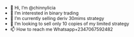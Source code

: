 - 👋 Hi, I’m @chinnylicia
- 👀 I’m interested in binary trading 
- 🌱 I’m currently selling deriv 30mims strategy 
- 💞️ I’m looking to sell only 10 copies of my limited strategy 
- 📫 How to reach me Whatsapp+2347067592482

<!---
chinnylicia/chinnylicia is a ✨ special ✨ repository because its `README.md` (this file) appears on your GitHub profile.
You can click the Preview link to take a look at your changes.
--->
